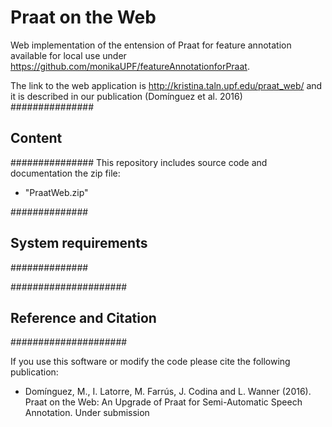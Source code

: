 # Praat on the Web
Web implementation of the entension of Praat for feature annotation available for local use under https://github.com/monikaUPF/featureAnnotationforPraat. 

The link to the web application is http://kristina.taln.upf.edu/praat_web/ and it is described in our publication (Domínguez et al. 2016)
###############
## Content
###############
This repository includes source code and documentation the zip file:
- "PraatWeb.zip"

##############
## System requirements
##############

#####################
## Reference and Citation
#####################

If you use this software or modify the code please cite the following publication:

  - Domínguez, M., I. Latorre, M. Farrús, J. Codina and L. Wanner (2016). Praat on the Web: An Upgrade of Praat for Semi-Automatic Speech Annotation. Under submission
